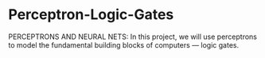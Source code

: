 # Perceptron-Logic-Gates
PERCEPTRONS AND NEURAL NETS: In this project, we will use perceptrons to model the fundamental building blocks of computers — logic gates.
